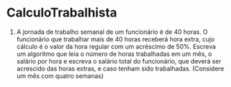 # CalculoTrabalhista

1. A jornada de trabalho semanal de um funcionário é de 40 horas. O funcionário que trabalhar mais de 40 horas receberá hora extra, cujo cálculo é o valor da hora regular com um acréscimo de 50%. Escreva um algoritmo que leia o número de horas trabalhadas em um mês, o salário por hora e escreva o salário total do
funcionário, que deverá ser acrescido das horas extras, e caso tenham sido trabalhadas. (Considere um mês com quatro semanas)
